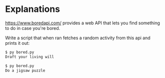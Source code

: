 # Explanations

https://www.boredapi.com/ provides a web API that lets you find something to do in case you're bored.

Write a script that when ran fetches a random activity from this api and prints it out:

```bash
$ py bored.py
Draft your living will

$ py bored.py
Do a jigsaw puzzle
```
